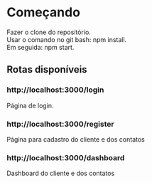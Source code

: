 # Começando

Fazer o clone do repositório.\
Usar o comando no git bash: npm install.\
Em seguida: npm start.

## Rotas disponíveis

### http://localhost:3000/login
Página de login.
### http://localhost:3000/register
Página para cadastro do cliente e dos contatos
### http://localhost:3000/dashboard
Dashboard do cliente e dos contatos
